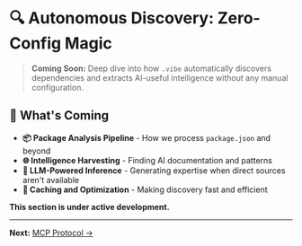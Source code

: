 # 🔍 Autonomous Discovery: Zero-Config Magic

> **Coming Soon:** Deep dive into how `.vibe` automatically discovers dependencies and extracts AI-useful intelligence without any manual configuration.

## 🚀 What's Coming

- **📦 Package Analysis Pipeline** - How we process `package.json` and beyond
- **🌐 Intelligence Harvesting** - Finding AI documentation and patterns
- **🤖 LLM-Powered Inference** - Generating expertise when direct sources aren't available
- **💾 Caching and Optimization** - Making discovery fast and efficient

**This section is under active development.**

---

**Next:** [MCP Protocol →](02-mcp-protocol.md)
